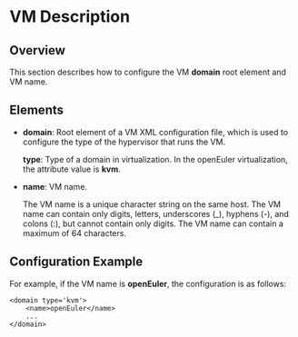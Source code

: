 # VM Description<a name="EN-US_TOPIC_0184192748"></a>

## Overview<a name="section93991445171218"></a>

This section describes how to configure the VM  **domain**  root element and VM name.

## Elements<a name="section9646175951313"></a>

-   **domain**: Root element of a VM XML configuration file, which is used to configure the type of the hypervisor that runs the VM.

    **type**: Type of a domain in virtualization. In the openEuler virtualization, the attribute value is  **kvm**.

-   **name**: VM name.

    The VM name is a unique character string on the same host. The VM name can contain only digits, letters, underscores \(\_\), hyphens \(-\), and colons \(:\), but cannot contain only digits. The VM name can contain a maximum of 64 characters.


## Configuration Example<a name="section10403123219155"></a>

For example, if the VM name is  **openEuler**, the configuration is as follows:

```
<domain type='kvm'>
    <name>openEuler</name>
    ...
</domain>
```

